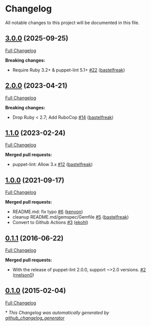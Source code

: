 # Changelog

All notable changes to this project will be documented in this file.

## [3.0.0](https://github.com/voxpupuli/puppet-lint-leading_zero-check/tree/3.0.0) (2025-09-25)

[Full Changelog](https://github.com/voxpupuli/puppet-lint-leading_zero-check/compare/2.0.0...3.0.0)

**Breaking changes:**

- Require Ruby 3.2+ & puppet-lint 5.1+ [\#22](https://github.com/voxpupuli/puppet-lint-leading_zero-check/pull/22) ([bastelfreak](https://github.com/bastelfreak))

## [2.0.0](https://github.com/voxpupuli/puppet-lint-leading_zero-check/tree/2.0.0) (2023-04-21)

[Full Changelog](https://github.com/voxpupuli/puppet-lint-leading_zero-check/compare/1.1.0...2.0.0)

**Breaking changes:**

- Drop Ruby \< 2.7; Add RuboCop [\#14](https://github.com/voxpupuli/puppet-lint-leading_zero-check/pull/14) ([bastelfreak](https://github.com/bastelfreak))

## [1.1.0](https://github.com/voxpupuli/puppet-lint-leading_zero-check/tree/1.1.0) (2023-02-24)

[Full Changelog](https://github.com/voxpupuli/puppet-lint-leading_zero-check/compare/1.0.0...1.1.0)

**Merged pull requests:**

- puppet-lint: Allow 3.x [\#12](https://github.com/voxpupuli/puppet-lint-leading_zero-check/pull/12) ([bastelfreak](https://github.com/bastelfreak))

## [1.0.0](https://github.com/voxpupuli/puppet-lint-leading_zero-check/tree/1.0.0) (2021-09-17)

[Full Changelog](https://github.com/voxpupuli/puppet-lint-leading_zero-check/compare/0.1.1...1.0.0)

**Merged pull requests:**

- README.md: fix typo [\#6](https://github.com/voxpupuli/puppet-lint-leading_zero-check/pull/6) ([kenyon](https://github.com/kenyon))
- cleanup README.md/gemspec/Gemfile [\#5](https://github.com/voxpupuli/puppet-lint-leading_zero-check/pull/5) ([bastelfreak](https://github.com/bastelfreak))
- Convert to Github Actions [\#3](https://github.com/voxpupuli/puppet-lint-leading_zero-check/pull/3) ([ekohl](https://github.com/ekohl))

## [0.1.1](https://github.com/voxpupuli/puppet-lint-leading_zero-check/tree/0.1.1) (2016-06-22)

[Full Changelog](https://github.com/voxpupuli/puppet-lint-leading_zero-check/compare/0.1.0...0.1.1)

**Merged pull requests:**

- With the release of puppet-lint 2.0.0, support ~\>2.0 versions. [\#2](https://github.com/voxpupuli/puppet-lint-leading_zero-check/pull/2) ([rnelson0](https://github.com/rnelson0))

## [0.1.0](https://github.com/voxpupuli/puppet-lint-leading_zero-check/tree/0.1.0) (2015-02-04)

[Full Changelog](https://github.com/voxpupuli/puppet-lint-leading_zero-check/compare/ff788ff19d9c7e28b06ca7da00b6fe6eb3f64679...0.1.0)



\* *This Changelog was automatically generated by [github_changelog_generator](https://github.com/github-changelog-generator/github-changelog-generator)*
